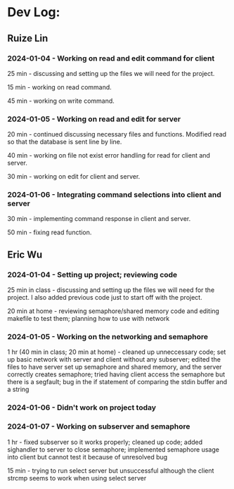 # Dev Log:

## Ruize Lin

### 2024-01-04 - Working on read and edit command for client
25 min - discussing and setting up the files we will need for the project.

15 min - working on read command.

45 min - working on write command.

### 2024-01-05 - Working on read and edit for server
20 min - continued discussing necessary files and functions. Modified read so that the database is sent line by line.

40 min - working on file not exist error handling for read for client and server.

30 min - working on edit for client and server.

### 2024-01-06 - Integrating command selections into client and server
30 min - implementing command response in client and server.

50 min - fixing read function.

## Eric Wu

### 2024-01-04 - Setting up project; reviewing code
25 min in class - discussing and setting up the files we will need for the project. I also added previous code just to start off with the project. 

20 min at home - reviewing semaphore/shared memory code and editing makefile to test them; planning how to use with network

### 2024-01-05 - Working on the networking and semaphore

1 hr (40 min in class; 20 min at home) - cleaned up unneccessary code; set up basic network with server and client without any subserver; edited the files to have server set up semaphore and shared memory, and the server correctly creates semaphore; tried having client access the semaphore but there is a segfault; bug in the if statement of comparing the stdin buffer and a string

### 2024-01-06 - Didn't work on project today

### 2024-01-07 - Working on subserver and semaphore

1 hr - fixed subserver so it works properly; cleaned up code; added sighandler to server to close semaphore; implemented semaphore usage into client but cannot test it because of unresolved bug

15 min - trying to run select server but unsuccessful although the client strcmp seems to work when using select server
